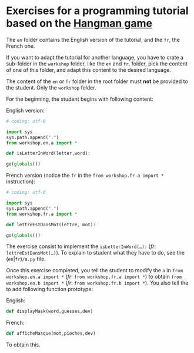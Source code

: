 # Exercises for a programming tutorial based on the [Hangman game](https://q37.info/s/gtdtk4hp)

The `en` folder contains the English version of the tutorial, and the `fr`, the French one.

If you want to adapt the tutorial for another language, you have to crate a sub-folder in the `workshop` folder, like the `en` and `fr`, folder, pick the content of one of this folder, and adapt this content to the desired language.

The content of the `en` or `fr` folder in the root folder must **not** be provided to the student. Only the `workshop` folder.

For the beginning, the student begins with following content:

English version:

```python
# coding: utf-8

import sys
sys.path.append(".")
from workshop.en.a import *

def isLetterInWord(letter,word):

go(globals())

```

French version (notice the `fr` in the `from workshop.fr.a import *` instruction):

```python
# coding: utf-8

import sys
sys.path.append(".")
from workshop.fr.a import *

def lettreEstDansMot(lettre, mot):

go(globals())
```

The exercise consist to implement the `isLetterInWord(…):` (*fr*: `lettreEstDansMot(…)`). To explain to student what they have to do, see the (`en`|`fr`)`/a.py` file.

Once this exercise completed, you tell the student to modify the `a` in `from workshop.en.a import *` (*fr*: `from workshop.fr.a import *`) to obtain `from workshop.en.b import *` (*fr*: `from workshop.fr.b import *`). You also tell the to add following function prototype:

English:

```python
def displayMask(word,guesses,dev)
```

French:

```python
def afficheMasque(mot,pioches,dev)
```

To obtain this.
